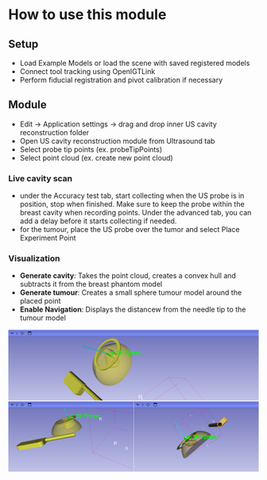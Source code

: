 # How to use this module

## Setup
- Load Example Models or load the scene with saved registered models
- Connect tool tracking using OpenIGTLink
- Perform fiducial registration and pivot calibration if necessary

## Module
- Edit -> Application settings -> drag and drop inner US cavity reconstruction folder
- Open US cavity reconstruction module from Ultrasound tab
- Select probe tip points (ex. probeTipPoints)
- Select point cloud (ex. create new point cloud)

### Live cavity scan
- under the Accuracy test tab, start collecting when the US probe is in position, stop when finished. Make sure to keep the probe within the breast cavity when recording points. Under the advanced tab, you can add a delay before it starts collecting if needed.
- for the tumour, place the US probe over the tumor and select Place Experiment Point

### Visualization
- **Generate cavity**: Takes the point cloud, creates a convex hull and subtracts it from the breast phantom model
- **Generate tumour**: Creates a small sphere tumour model around the placed point
- **Enable Navigation**: Displays the distancew from the needle tip to the tumour model

![Example end product](US_Cavity_Reconstruction/US_Cavity_Reconstruction/Resources/Screenshots/distance_to_tumor.PNG)
